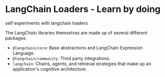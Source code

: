# LangChain Loaders - Learn by doing

self experiments with langchain loaders

The LangChain libraries themselves are made up of several different packages:
- `@langchain/core`: Base abstractions and LangChain Expression Language.
- `@langchain/community`: Third party integrations.
- `langchain`: Chains, agents, and retrieval strategies that make up an application's cognitive architecture.